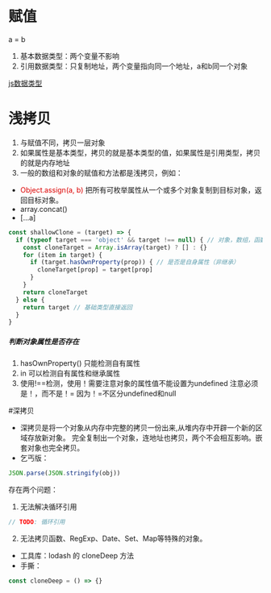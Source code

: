 # 赋值
a = b
1. 基本数据类型：两个变量不影响
2. 引用数据类型：只复制地址，两个变量指向同一个地址，a和b同一个对象

[js数据类型](https://github.com/xxcr/js-code-notes/blob/main/data-types.md)

# 浅拷贝
1. 与赋值不同，拷贝一层对象
2. 如果属性是基本类型，拷贝的就是基本类型的值，如果属性是引用类型，拷贝的就是内存地址
3. 一般的数组和对象的赋值和方法都是浅拷贝，例如：
-   <font color="#dd0000">Object.assign(a, b)</font> 把所有可枚举属性从一个或多个对象复制到目标对象，返回目标对象。
-   array.concat()
-   [...a]

```js
const shallowClone = (target) => {
  if (typeof target === 'object' && target !== null) { // 对象，数组，函数，但不为null
    const cloneTarget = Array.isArray(target) ? [] : {}
    for (item in target) { 
      if (target.hasOwnProperty(prop)) { // 是否是自身属性（非继承）
        cloneTarget[prop] = target[prop]
      }
    }
    return cloneTarget
  } else {
    return target // 基础类型直接返回
  }
}
```
##### 判断对象属性是否存在
1. hasOwnProperty() 只能检测自有属性
2. in 可以检测自有属性和继承属性
3. 使用!==检测，使用！需要注意对象的属性值不能设置为undefined
   注意必须是！，而不是！= 因为！=不区分undefined和null

#深拷贝
-   深拷贝是将一个对象从内存中完整的拷贝一份出来,从堆内存中开辟一个新的区域存放新对象。
完全复制出一个对象，连地址也拷贝，两个不会相互影响。嵌套对象也完全拷贝。
-   乞丐版：
```js
JSON.parse(JSON.stringify(obj))
```
存在两个问题：
1. 无法解决循环引用 
```js
// TODO: 循环引用
```
2. 无法拷贝函数、RegExp、Date、Set、Map等特殊的对象。
-   工具库：lodash 的 cloneDeep 方法
-   手撕：
```js
const cloneDeep = () => {}
```

